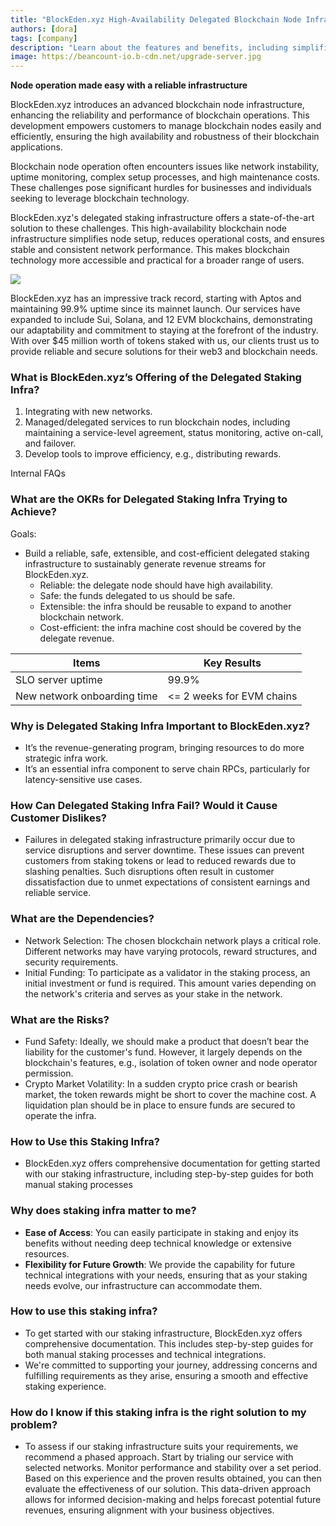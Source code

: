 ```yaml
---
title: "BlockEden.xyz High-Availability Delegated Blockchain Node Infrastructure"
authors: [dora]
tags: [company]
description: "Learn about the features and benefits, including simplified node setup, reduced costs, and stable network performance."
image: https://beancount-io.b-cdn.net/upgrade-server.jpg
---
```


**Node operation made easy with a reliable infrastructure**

BlockEden.xyz introduces an advanced blockchain node infrastructure, enhancing the reliability and performance of blockchain operations. This development empowers customers to manage blockchain nodes easily and efficiently, ensuring the high availability and robustness of their blockchain applications.

Blockchain node operation often encounters issues like network instability, uptime monitoring, complex setup processes, and high maintenance costs. These challenges pose significant hurdles for businesses and individuals seeking to leverage blockchain technology.

BlockEden.xyz's delegated staking infrastructure offers a state-of-the-art solution to these challenges. This high-availability blockchain node infrastructure simplifies node setup, reduces operational costs, and ensures stable and consistent network performance. This makes blockchain technology more accessible and practical for a broader range of users.

![](https://tp-misc.b-cdn.net/blockeden/soroban-indexer-blockeden-xyz-pitch-deck1.png)

BlockEden.xyz has an impressive track record, starting with Aptos and maintaining 99.9% uptime since its mainnet launch. Our services have expanded to include Sui, Solana, and 12 EVM blockchains, demonstrating our adaptability and commitment to staying at the forefront of the industry. With over $45 million worth of tokens staked with us, our clients trust us to provide reliable and secure solutions for their web3 and blockchain needs.

### What is BlockEden.xyz’s Offering of the Delegated Staking Infra?

1. Integrating with new networks.
2. Managed/delegated services to run blockchain nodes, including maintaining a service-level agreement, status monitoring, active on-call, and failover.
3. Develop tools to improve efficiency, e.g., distributing rewards.

Internal FAQs

### What are the OKRs for Delegated Staking Infra Trying to Achieve?

Goals:
* Build a reliable, safe, extensible, and cost-efficient delegated staking infrastructure to sustainably generate revenue streams for BlockEden.xyz.
  * Reliable: the delegate node should have high availability.
  * Safe: the funds delegated to us should be safe.
  * Extensible: the infra should be reusable to expand to another blockchain network.
  * Cost-efficient: the infra machine cost should be covered by the delegate revenue.

| Items                       | Key Results                |
| --------------------------- | -------------------------- |
| SLO server uptime           | 99.9%                      |
| New network onboarding time | \<= 2 weeks for EVM chains |

### Why is Delegated Staking Infra Important to BlockEden.xyz?

* It’s the revenue-generating program, bringing resources to do more strategic infra work.
* It’s an essential infra component to serve chain RPCs, particularly for latency-sensitive use cases.

### How Can Delegated Staking Infra Fail? Would it Cause Customer Dislikes?

* Failures in delegated staking infrastructure primarily occur due to service disruptions and server downtime. These issues can prevent customers from staking tokens or lead to reduced rewards due to slashing penalties. Such disruptions often result in customer dissatisfaction due to unmet expectations of consistent earnings and reliable service.

### What are the Dependencies?

* Network Selection: The chosen blockchain network plays a critical role. Different networks may have varying protocols, reward structures, and security requirements.
* Initial Funding: To participate as a validator in the staking process, an initial investment or fund is required. This amount varies depending on the network's criteria and serves as your stake in the network.

### What are the Risks?

* Fund Safety: Ideally, we should make a product that doesn’t bear the liability for the customer's fund. However, it largely depends on the blockchain's features, e.g., isolation of token owner and node operator permission.
* Crypto Market Volatility: In a sudden crypto price crash or bearish market, the token rewards might be short to cover the machine cost. A liquidation plan should be in place to ensure funds are secured to operate the infra.

### How to Use this Staking Infra?

* BlockEden.xyz offers comprehensive documentation for getting started with our staking infrastructure, including step-by-step guides for both manual staking processes

### **Why does staking infra matter to me?**

- **Ease of Access**: You can easily participate in staking and enjoy its benefits without needing deep technical knowledge or extensive resources.
- **Flexibility for Future Growth**: We provide the capability for future technical integrations with your needs, ensuring that as your staking needs evolve, our infrastructure can accommodate them.

### **How to use this staking infra?**

- To get started with our staking infrastructure, BlockEden.xyz offers comprehensive documentation. This includes step-by-step guides for both manual staking processes and technical integrations.
- We're committed to supporting your journey, addressing concerns and fulfilling requirements as they arise, ensuring a smooth and effective staking experience.

### **How do I know if this staking infra is the right solution to my problem?**

- To assess if our staking infrastructure suits your requirements, we recommend a phased approach. Start by trialing our service with selected networks. Monitor performance and stability over a set period. Based on this experience and the proven results obtained, you can then evaluate the effectiveness of our solution. This data-driven approach allows for informed decision-making and helps forecast potential future revenues, ensuring alignment with your business objectives.
